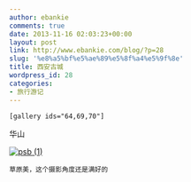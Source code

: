 ```yaml
---
author: ebankie
comments: true
date: 2013-11-16 02:03:23+00:00
layout: post
link: http://www.ebankie.com/blog/?p=28
slug: '%e8%a5%bf%e5%ae%89%e5%8f%a4%e5%9f%8e'
title: 西安古城
wordpress_id: 28
categories:
- 旅行游记
---
```


    [gallery ids="64,69,70"]

华山




[![psb (1)](http://www.ebankie.com/blog/wp-content/uploads/2013/11/psb-1-300x225.jpg)](http://www.ebankie.com/blog/wp-content/uploads/2013/11/psb-1.jpg)



    草原美，这个摄影角度还是满好的






